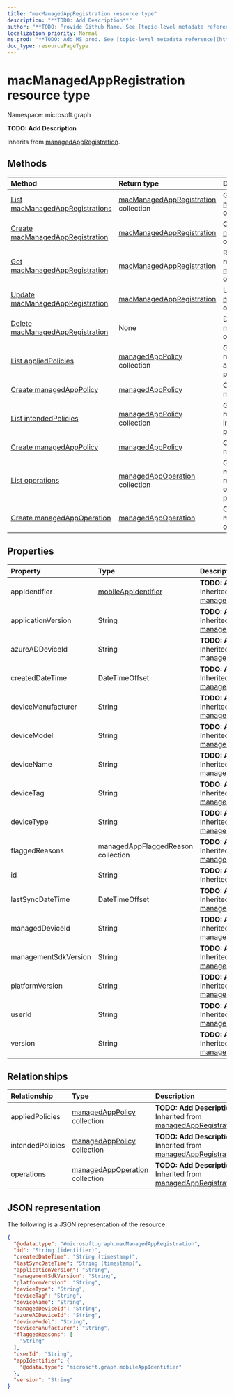 ```yaml
---
title: "macManagedAppRegistration resource type"
description: "**TODO: Add Description**"
author: "**TODO: Provide Github Name. See [topic-level metadata reference](https://msgo.azurewebsites.net/add/document/guidelines/metadata.html#topic-level-metadata)**"
localization_priority: Normal
ms.prod: "**TODO: Add MS prod. See [topic-level metadata reference](https://msgo.azurewebsites.net/add/document/guidelines/metadata.html#topic-level-metadata)**"
doc_type: resourcePageType
---
```


# macManagedAppRegistration resource type

Namespace: microsoft.graph

**TODO: Add Description**


Inherits from [managedAppRegistration](../resources/managedappregistration.md).

## Methods
|Method|Return type|Description|
|:---|:---|:---|
|[List macManagedAppRegistrations](../api/macmanagedappregistration-list.md)|[macManagedAppRegistration](../resources/macmanagedappregistration.md) collection|Get a list of the [macManagedAppRegistration](../resources/macmanagedappregistration.md) objects and their properties.|
|[Create macManagedAppRegistration](../api/macmanagedappregistration-create.md)|[macManagedAppRegistration](../resources/macmanagedappregistration.md)|Create a new [macManagedAppRegistration](../resources/macmanagedappregistration.md) object.|
|[Get macManagedAppRegistration](../api/macmanagedappregistration-get.md)|[macManagedAppRegistration](../resources/macmanagedappregistration.md)|Read the properties and relationships of a [macManagedAppRegistration](../resources/macmanagedappregistration.md) object.|
|[Update macManagedAppRegistration](../api/macmanagedappregistration-update.md)|[macManagedAppRegistration](../resources/macmanagedappregistration.md)|Update the properties of a [macManagedAppRegistration](../resources/macmanagedappregistration.md) object.|
|[Delete macManagedAppRegistration](../api/macmanagedappregistration-delete.md)|None|Deletes a [macManagedAppRegistration](../resources/macmanagedappregistration.md) object.|
|[List appliedPolicies](../api/macmanagedappregistration-list-appliedpolicies.md)|[managedAppPolicy](../resources/intune-managedapppolicy.md) collection|Get the managedAppPolicy resources from the appliedPolicies navigation property.|
|[Create managedAppPolicy](../api/macmanagedappregistration-post-appliedpolicies.md)|[managedAppPolicy](../resources/intune-managedapppolicy.md)|Create a new managedAppPolicy object.|
|[List intendedPolicies](../api/macmanagedappregistration-list-intendedpolicies.md)|[managedAppPolicy](../resources/intune-managedapppolicy.md) collection|Get the managedAppPolicy resources from the intendedPolicies navigation property.|
|[Create managedAppPolicy](../api/macmanagedappregistration-post-intendedpolicies.md)|[managedAppPolicy](../resources/intune-managedapppolicy.md)|Create a new managedAppPolicy object.|
|[List operations](../api/macmanagedappregistration-list-operations.md)|[managedAppOperation](../resources/intune-managedappoperation.md) collection|Get the managedAppOperation resources from the operations navigation property.|
|[Create managedAppOperation](../api/macmanagedappregistration-post-operations.md)|[managedAppOperation](../resources/intune-managedappoperation.md)|Create a new managedAppOperation object.|

## Properties
|Property|Type|Description|
|:---|:---|:---|
|appIdentifier|[mobileAppIdentifier](../resources/intune-mobileappidentifier.md)|**TODO: Add Description** Inherited from [managedAppRegistration](../resources/intune-managedappregistration.md)|
|applicationVersion|String|**TODO: Add Description** Inherited from [managedAppRegistration](../resources/intune-managedappregistration.md)|
|azureADDeviceId|String|**TODO: Add Description** Inherited from [managedAppRegistration](../resources/intune-managedappregistration.md)|
|createdDateTime|DateTimeOffset|**TODO: Add Description** Inherited from [managedAppRegistration](../resources/intune-managedappregistration.md)|
|deviceManufacturer|String|**TODO: Add Description** Inherited from [managedAppRegistration](../resources/intune-managedappregistration.md)|
|deviceModel|String|**TODO: Add Description** Inherited from [managedAppRegistration](../resources/intune-managedappregistration.md)|
|deviceName|String|**TODO: Add Description** Inherited from [managedAppRegistration](../resources/intune-managedappregistration.md)|
|deviceTag|String|**TODO: Add Description** Inherited from [managedAppRegistration](../resources/intune-managedappregistration.md)|
|deviceType|String|**TODO: Add Description** Inherited from [managedAppRegistration](../resources/intune-managedappregistration.md)|
|flaggedReasons|managedAppFlaggedReason collection|**TODO: Add Description** Inherited from [managedAppRegistration](../resources/intune-managedappregistration.md)|
|id|String|**TODO: Add Description** Inherited from [entity](../resources/entity.md)|
|lastSyncDateTime|DateTimeOffset|**TODO: Add Description** Inherited from [managedAppRegistration](../resources/intune-managedappregistration.md)|
|managedDeviceId|String|**TODO: Add Description** Inherited from [managedAppRegistration](../resources/intune-managedappregistration.md)|
|managementSdkVersion|String|**TODO: Add Description** Inherited from [managedAppRegistration](../resources/intune-managedappregistration.md)|
|platformVersion|String|**TODO: Add Description** Inherited from [managedAppRegistration](../resources/intune-managedappregistration.md)|
|userId|String|**TODO: Add Description** Inherited from [managedAppRegistration](../resources/intune-managedappregistration.md)|
|version|String|**TODO: Add Description** Inherited from [managedAppRegistration](../resources/intune-managedappregistration.md)|

## Relationships
|Relationship|Type|Description|
|:---|:---|:---|
|appliedPolicies|[managedAppPolicy](../resources/intune-managedapppolicy.md) collection|**TODO: Add Description** Inherited from [managedAppRegistration](../resources/managedappregistration.md)|
|intendedPolicies|[managedAppPolicy](../resources/intune-managedapppolicy.md) collection|**TODO: Add Description** Inherited from [managedAppRegistration](../resources/managedappregistration.md)|
|operations|[managedAppOperation](../resources/intune-managedappoperation.md) collection|**TODO: Add Description** Inherited from [managedAppRegistration](../resources/managedappregistration.md)|

## JSON representation
The following is a JSON representation of the resource.
<!-- {
  "blockType": "resource",
  "keyProperty": "id",
  "@odata.type": "microsoft.graph.macManagedAppRegistration",
  "baseType": "microsoft.graph.managedAppRegistration",
  "openType": false
}
-->
``` json
{
  "@odata.type": "#microsoft.graph.macManagedAppRegistration",
  "id": "String (identifier)",
  "createdDateTime": "String (timestamp)",
  "lastSyncDateTime": "String (timestamp)",
  "applicationVersion": "String",
  "managementSdkVersion": "String",
  "platformVersion": "String",
  "deviceType": "String",
  "deviceTag": "String",
  "deviceName": "String",
  "managedDeviceId": "String",
  "azureADDeviceId": "String",
  "deviceModel": "String",
  "deviceManufacturer": "String",
  "flaggedReasons": [
    "String"
  ],
  "userId": "String",
  "appIdentifier": {
    "@odata.type": "microsoft.graph.mobileAppIdentifier"
  },
  "version": "String"
}
```

